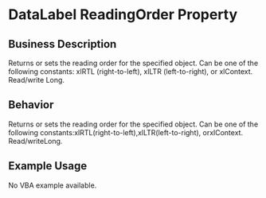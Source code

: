 # DataLabel ReadingOrder Property

## Business Description
Returns or sets the reading order for the specified object. Can be one of the following constants: xlRTL (right-to-left), xlLTR (left-to-right), or xlContext. Read/write Long.

## Behavior
Returns or sets the reading order for the specified object. Can be one of the following constants:xlRTL(right-to-left),xlLTR(left-to-right), orxlContext. Read/writeLong.

## Example Usage
No VBA example available.